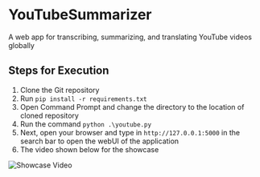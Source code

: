 # YouTubeSummarizer
A web app for transcribing, summarizing, and translating YouTube videos globally

## Steps for Execution

1. Clone the Git repository
2. Run `pip install -r requirements.txt`
3. Open Command Prompt and change the directory to the location of cloned repository
4. Run the command `python .\youtube.py`
5. Next, open your browser and type in `http://127.0.0.1:5000` in the search bar to open the webUI of the application
6. The video shown below for the showcase

![Showcase Video](https://github.com/JODGEW/YouTubeSummarizer/assets/47671565/4f48418a-2785-4797-836e-c86a3e36054a)
